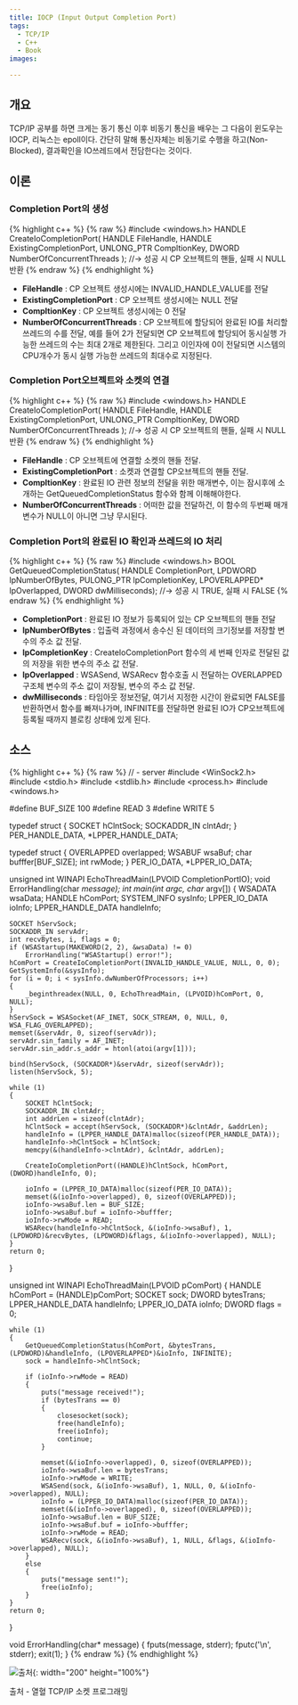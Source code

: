 ```yaml
---
title: IOCP (Input Output Completion Port) 
tags:
  - TCP/IP
  - C++
  - Book
images:

---
```


<!--more-->
## 개요

  TCP/IP 공부를 하면 크게는 동기 통신 이후 비동기 통신을 배우는 그 다음이 윈도우는 IOCP, 리눅스는 epoll이다.
  간단히 말해 통신자체는 비동기로 수행을 하고(Non-Blocked), 결과확인을 IO쓰레드에서 전담한다는 것이다.

## 이론

### Completion Port의 생성

{% highlight c++ %}
    {% raw %}
 #include <windows.h>
 HANDLE CreateIoCompletionPort( HANDLE FileHandle, HANDLE ExistingCompletionPort, UNLONG_PTR CompltionKey, DWORD NumberOfConcurrentThreads );
//-> 성공 시 CP 오브젝트의 핸들, 실패 시 NULL 반환
    {% endraw %}
{% endhighlight %}

 - **FileHandle**                 : CP 오브젝트 생성시에는 INVALID_HANDLE_VALUE를 전달
 - **ExistingCompletionPort**     : CP 오브젝트 생성시에는 NULL 전달
 - **CompltionKey**               : CP 오브젝트 생성시에는 0 전달
 - **NumberOfConcurrentThreads**  : CP 오브젝트에 할당되어 완료된 IO를 처리할 쓰레드의 수를 전달, 예를 들어 2가 전달되면 CP 오브젝트에 할당되어 동시실행 가능한 쓰레드의 수는 최대 2개로 제한된다. 그리고 이인자에 0이 전달되면 시스템의 CPU개수가 동시 실행 가능한 쓰레드의 최대수로 지정된다.


### Completion Port오브젝트와 소켓의 연결

{% highlight c++ %}
    {% raw %}
 #include <windows.h>
 HANDLE CreateIoCompletionPort( HANDLE FileHandle, HANDLE ExistingCompletionPort, UNLONG_PTR CompltionKey, DWORD NumberOfConcurrentThreads );
//-> 성공 시 CP 오브젝트의 핸들, 실패 시 NULL 반환
    {% endraw %}
{% endhighlight %}

 - **FileHandle**                   : CP 오브젝트에 연결할 소켓의 핸들 전달.
 - **ExistingCompletionPort**		: 소켓과 연결할 CP오브젝트의 핸들 전달.
 - **CompltionKey**			        : 완료된 IO 관련 정보의 전달을 위한 매개변수, 이는 잠시후에 소개하는 GetQueuedCompletionStatus 함수와 함께 이해해야한다.
 - **NumberOfConcurrentThreads**	: 어떠한 값을 전달하건, 이 함수의 두번째 매개변수가 NULL이 아니면 그냥 무시된다.


### Completion Port의 완료된 IO 확인과 쓰레드의 IO 처리

{% highlight c++ %}
    {% raw %}
 #include <windows.h>
 BOOL GetQueuedCompletionStatus( HANDLE CompletionPort, LPDWORD lpNumberOfBytes, PULONG_PTR lpCompletionKey, LPOVERLAPPED* lpOverlapped, DWORD dwMilliseconds);
//-> 성공 시 TRUE, 실패 시 FALSE
   {% endraw %}
{% endhighlight %}

 - **CompletionPort**	: 완료된 IO 정보가 등록되어 있는 CP 오브젝트의 핸들 전달
 - **lpNumberOfBytes**	: 입출력 과정에서 송수신 된 데이터의 크기정보를 저장할 변수의 주소 값 전달.
 - **lpCompletionKey**	: CreateIoCompletionPort 함수의 세 번째 인자로 전달된 값의 저장을 위한 변수의 주소 값 전달.
 - **lpOverlapped**		: WSASend, WSARecv 함수호출 시 전달하는 OVERLAPPED 구조체 변수의 주소 값이 저장될, 변수의 주소 값 전달.
 - **dwMilliseconds**	: 타임아웃 정보전달, 여기서 지정한 시간이 완료되면 FALSE를 반환하면서 함수를 빠져나가며, INFINITE를 전달하면 완료된 IO가 CP오브젝트에 등록될 때까지 블로킹 상태에 있게 된다.

## 소스

{% highlight c++ %}
    {% raw %}
// - server
#include <WinSock2.h>
#include <stdio.h>
#include <stdlib.h>
#include <process.h>
#include <windows.h>

#define  BUF_SIZE 100
#define READ 3
#define WRITE 5

typedef struct
{
	SOCKET hClntSock;
	SOCKADDR_IN clntAdr;
} PER_HANDLE_DATA, *LPPER_HANDLE_DATA;

typedef struct 
{
	OVERLAPPED overlapped;
	WSABUF wsaBuf;
	char bufffer[BUF_SIZE];
	int rwMode;
} PER_IO_DATA, *LPPER_IO_DATA;

unsigned int WINAPI EchoThreadMain(LPVOID CompletionPortIO);
void ErrorHandling(char *message);
int main(int argc, char* argv[])
{
	WSADATA wsaData;
	HANDLE hComPort;
	SYSTEM_INFO sysInfo;
	LPPER_IO_DATA ioInfo;
	LPPER_HANDLE_DATA handleInfo;

	SOCKET hServSock;
	SOCKADDR_IN servAdr;
	int recvBytes, i, flags = 0;
	if (WSAStartup(MAKEWORD(2, 2), &wsaData) != 0)
		ErrorHandling("WSAStartup() error!");
	hComPort = CreateIoCompletionPort(INVALID_HANDLE_VALUE, NULL, 0, 0);
	GetSystemInfo(&sysInfo);
	for (i = 0; i < sysInfo.dwNumberOfProcessors; i++)
	{
		_beginthreadex(NULL, 0, EchoThreadMain, (LPVOID)hComPort, 0, NULL);
	}
	hServSock = WSASocket(AF_INET, SOCK_STREAM, 0, NULL, 0, WSA_FLAG_OVERLAPPED);
	memset(&servAdr, 0, sizeof(servAdr));
	servAdr.sin_family = AF_INET;
	servAdr.sin_addr.s_addr = htonl(atoi(argv[1]));

	bind(hServSock, (SOCKADDR*)&servAdr, sizeof(servAdr));
	listen(hServSock, 5);

	while (1)
	{
		SOCKET hClntSock;
		SOCKADDR_IN clntAdr;
		int addrLen = sizeof(clntAdr);
		hClntSock = accept(hServSock, (SOCKADDR*)&clntAdr, &addrLen);
		handleInfo = (LPPER_HANDLE_DATA)malloc(sizeof(PER_HANDLE_DATA));
		handleInfo->hClntSock = hClntSock;
		memcpy(&(handleInfo->clntAdr), &clntAdr, addrLen);

		CreateIoCompletionPort((HANDLE)hClntSock, hComPort, (DWORD)handleInfo, 0);

		ioInfo = (LPPER_IO_DATA)malloc(sizeof(PER_IO_DATA));
		memset(&(ioInfo->overlapped), 0, sizeof(OVERLAPPED));
		ioInfo->wsaBuf.len = BUF_SIZE;
		ioInfo->wsaBuf.buf = ioInfo->bufffer;
		ioInfo->rwMode = READ;
		WSARecv(handleInfo->hClntSock, &(ioInfo->wsaBuf), 1, (LPDWORD)&recvBytes, (LPDWORD)&flags, &(ioInfo->overlapped), NULL);
	}
	return 0;
}

unsigned int WINAPI EchoThreadMain(LPVOID pComPort)
{
	HANDLE hComPort = (HANDLE)pComPort;
	SOCKET sock;
	DWORD bytesTrans;
	LPPER_HANDLE_DATA handleInfo;
	LPPER_IO_DATA ioInfo;
	DWORD flags = 0;

	while (1)
	{
		GetQueuedCompletionStatus(hComPort, &bytesTrans, (LPDWORD)&handleInfo, (LPOVERLAPPED*)&ioInfo, INFINITE);
		sock = handleInfo->hClntSock;

		if (ioInfo->rwMode = READ)
		{
			puts("message received!");
			if (bytesTrans == 0)
			{
				closesocket(sock);
				free(handleInfo);
				free(ioInfo);
				continue;
			}

			memset(&(ioInfo->overlapped), 0, sizeof(OVERLAPPED));
			ioInfo->wsaBuf.len = bytesTrans;
			ioInfo->rwMode = WRITE;
			WSASend(sock, &(ioInfo->wsaBuf), 1, NULL, 0, &(ioInfo->overlapped), NULL);
			ioInfo = (LPPER_IO_DATA)malloc(sizeof(PER_IO_DATA));
			memset(&(ioInfo->overlapped), 0, sizeof(OVERLAPPED));
			ioInfo->wsaBuf.len = BUF_SIZE;
			ioInfo->wsaBuf.buf = ioInfo->bufffer;
			ioInfo->rwMode = READ;
			WSARecv(sock, &(ioInfo->wsaBuf), 1, NULL, &flags, &(ioInfo->overlapped), NULL);
		}
		else
		{
			puts("message sent!");
			free(ioInfo);
		}
	}
	return 0;
}

void ErrorHandling(char* message)
{
	fputs(message, stderr);
	fputc('\n', stderr);
	exit(1);
}
   {% endraw %}
{% endhighlight %}

![출처](/img/post/IOCP.jpg){: width="200" height="100%"}

출처 - 열혈 TCP/IP 소켓 프로그래밍